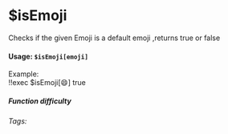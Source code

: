# $isEmoji
Checks if the given Emoji is a default emoji ,returns true or false 

#### Usage: `$isEmoji[emoji]`
Example:
<br/>
<discord-messages>
	<discord-message :bot="false" role-color="#ffcc9a" author="Member">
		!!exec $isEmoji[:smile:]
	</discord-message>
	<discord-message :bot="true" role-color="#0099ff" author="Custom Command" avatar="https://media.discordapp.net/avatars/725721249652670555/781224f90c3b841ba5b40678e032f74a.webp">
		true
	</discord-message>
</discord-messages>

##### Function difficulty <Badge type="tip" text="Easy" vertical="middle" /> 
###### Tags:
<Badge type="tip" text="is" vertical="middle" /> 
<Badge type="tip" text="Emoji" vertical="middle" /> 